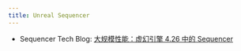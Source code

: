 ```yaml
---
title: Unreal Sequencer
---
```


- Sequencer Tech Blog: [大规模性能：虚幻引擎 4.26 中的 Sequencer](https://www.unrealengine.com/en-US/tech-blog/performance-at-scale-sequencer-in-unreal-engine-4-26)
